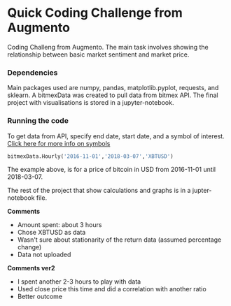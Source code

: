 # Quick Coding Challenge from Augmento

Coding Challeng from Augmento. The main task involves showing the relationship 
between basic market sentiment and market price.

### Dependencies

Main packages used are numpy, pandas, matplotlib.pyplot, requests, and sklearn.
A bitmexData was created to pull data from bitmex API. The final project with 
visualisations is stored in a jupyter-notebook.

### Running the code

To get data from API, specify end date, start date, and a symbol of interest. [Click here for more info on symbols](https://www.bitmex.com/)

```python
bitmexData.Hourly('2016-11-01','2018-03-07','XBTUSD')
```
The example above, is for a price of bitcoin in USD from 2016-11-01 until 2018-03-07.

The rest of the project that show calculations and graphs is in a jupter-notebook file.


**Comments**
- Amount spent: about 3 hours
- Chose XBTUSD as data
- Wasn't sure about stationarity of the return data (assumed percentage change)
- Data not uploaded

**Comments ver2**
-  I spent another 2-3 hours to play with data
-  Used close price this time and did a correlation with another ratio
-  Better outcome
